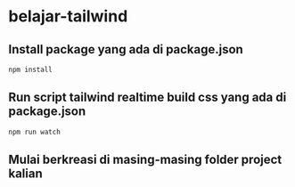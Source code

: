 # belajar-tailwind

## Install package yang ada di package.json
```bash
npm install
```

## Run script tailwind realtime build css yang ada di package.json
```bash
npm run watch
```

## Mulai berkreasi di masing-masing folder project kalian
